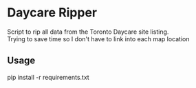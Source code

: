 # Daycare Ripper

Script to rip all data from the Toronto Daycare site listing.  
Trying to save time so I don't have to link into each map location

## Usage

pip install -r requirements.txt